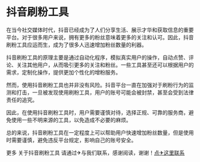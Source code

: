 # 抖音刷粉工具

在当今社交媒体时代，抖音已经成为了人们分享生活、展示才华和获取信息的重要平台。对于很多用户来说，拥有更多的粉丝意味着更多的关注和认可。因此，抖音刷粉工具应运而生，成为了很多人迅速增加粉丝数量的利器。

抖音刷粉工具的原理主要是通过自动化程序，模拟真实用户的操作，自动点赞、评论、关注其他用户，从而吸引更多的关注和粉丝。一些工具甚至还可以根据用户的需求，定制化操作，提供更加个性化的增粉服务。

然而，使用抖音刷粉工具也并非没有风险。抖音平台一直在加强对于刷粉行为的监测和打击，一旦被发现使用刷粉工具，用户的账号可能会被封禁，甚至会受到法律责任的追究。

因此，在使用抖音刷粉工具时，用户需要谨慎对待，选择正规、可靠的服务商，避免使用一些不明来源的工具，以免造成不必要的麻烦。

总的来说，抖音刷粉工具在一定程度上可以帮助用户快速增加粉丝数量，但是使用时需要谨慎，避免违反平台规定，影响自己的账号安全。

更多 关于抖音刷粉工具 请通过✈与我们联系，感谢阅读，谢谢！[点✈这里联系](https://ss.k02.cc)